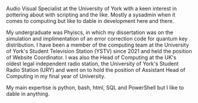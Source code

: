 Audio Visual Specialist at the University of York with a keen interest in pottering about with scripting and the like.
Mostly a sysadmin when it comes to computing but like to dable in development here and there.

My undergraduate was Phyiscs, in which my dissertation was on the simulation and implimentation of an error correction code for quantum key distribution.
I have been a member of the computing team at the University of York's Student Television Station (YSTV) since 2021 and held the position of Website Coordinator.
I was also the Head of Computing at the UK's oldest legal independent radio station, the University of York's Student Radio Station (URY) and went on to hold the position of Assistant Head of Computing in my final year of University.

My main expertise is python, bash, html, SQL and PowerShell but I like to dable in anything.
